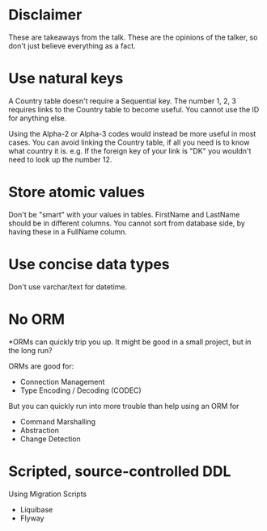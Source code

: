 # Disclaimer

These are takeaways from the talk.
These are the opinions of the talker, so don't just believe everything as a fact.

# Use natural keys

A Country table doesn't require a Sequential key.
The number 1, 2, 3 requires links to the Country table to become useful.
You cannot use the ID for anything else.

Using the Alpha-2 or Alpha-3 codes would instead be more useful in most cases.
You can avoid linking the Country table, if all you need is to know what country it is.
e.g. If the foreign key of your link is "DK" you wouldn't need to look up the number 12.

# Store atomic values

Don't be "smart" with your values in tables.
FirstName and LastName should be in different columns.
You cannot sort from database side, by having these in a FullName column.

# Use concise data types

Don't use varchar/text for datetime.

# No ORM

*ORMs can quickly trip you up.
It might be good in a small project, but in the long run? 

ORMs are good for: 
* Connection Management
* Type Encoding / Decoding (CODEC)

But you can quickly run into more trouble than help using an ORM for
* Command Marshalling
* Abstraction
* Change Detection

# Scripted, source-controlled DDL

Using Migration Scripts
* Liquibase
* Flyway
